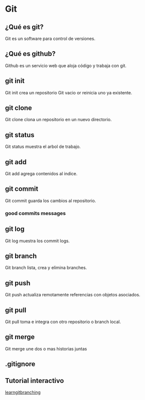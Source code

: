 ﻿# Git

## ¿Qué es git?

Git es un software para control de versiones.

## ¿Qué es github?

Github es un servicio web que aloja código y trabaja con git.

## git init

Git init crea un repositorio Git vacio or reinicia uno ya existente.

## git clone

Git clone clona un repositorio en un nuevo directorio.

## git status

Git status muestra el arbol de trabajo.

## git add

Git add agrega contenidos al indice.

## git commit

Git commit guarda los cambios al repositorio.

### good commits messages



## git log

Git log muestra los commit logs.

## git branch

Git branch lista, crea y elimina branches.

## git push

Git push actualiza remotamente referencias con objetos asociados.

## git pull

Git pull toma e integra con otro repositorio o branch local.

## git merge

Git merge une dos o mas historias juntas

## .gitignore

## Tutorial interactivo

[learngitbranching](https://learngitbranching.js.org/)
